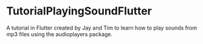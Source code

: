 # TutorialPlayingSoundFlutter

A tutorial in Flutter created by Jay and Tim to learn how to play sounds from mp3 files using the audioplayers package.

